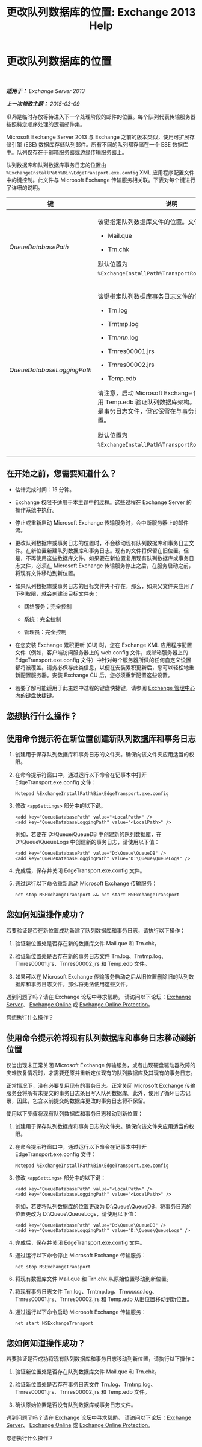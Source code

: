 ﻿---
title: '更改队列数据库的位置: Exchange 2013 Help'
TOCTitle: 更改队列数据库的位置
ms:assetid: f170cb0c-04a9-4fa7-b594-206e3a787e14
ms:mtpsurl: https://technet.microsoft.com/zh-cn/library/Bb125177(v=EXCHG.150)
ms:contentKeyID: 51408290
ms.date: 01/11/2018
mtps_version: v=EXCHG.150
ms.translationtype: HT
---

# 更改队列数据库的位置

 

_**适用于：** Exchange Server 2013_

_**上一次修改主题：** 2015-03-09_

*队列*是临时存放等待进入下一个处理阶段的邮件的位置。每个队列代表传输服务器按照特定顺序处理的逻辑邮件集。

Microsoft Exchange Server 2013 与 Exchange 之前的版本类似，使用可扩展存储引擎 (ESE) 数据库存储队列邮件。所有不同的队列都存储在一个 ESE 数据库中。队列仅存在于邮箱服务器或边缘传输服务器上。

队列数据库和队列数据库事务日志的位置由 `%ExchangeInstallPath%Bin\EdgeTransport.exe.config` XML 应用程序配置文件中的键控制。此文件与 Microsoft Exchange 传输服务相关联。下表对每个键进行了详细的说明。


<table>
<colgroup>
<col style="width: 50%" />
<col style="width: 50%" />
</colgroup>
<thead>
<tr class="header">
<th>键</th>
<th>说明</th>
</tr>
</thead>
<tbody>
<tr class="odd">
<td><p><em>QueueDatabasePath</em></p></td>
<td><p>该键指定队列数据库文件的位置。文件包括：</p>
<ul>
<li><p>Mail.que</p></li>
<li><p>Trn.chk</p></li>
</ul>
<p>默认位置为 <code>%ExchangeInstallPath%TransportRoles\data\Queue</code>。</p></td>
</tr>
<tr class="even">
<td><p><em>QueueDatabaseLoggingPath</em></p></td>
<td><p>该键指定队列数据库事务日志文件的位置。文件包括：</p>
<ul>
<li><p>Trn.log</p></li>
<li><p>Trntmp.log</p></li>
<li><p>Trn<em>nnn</em>.log</p></li>
<li><p>Trnres00001.jrs</p></li>
<li><p>Trnres00002.jrs</p></li>
<li><p>Temp.edb</p></li>
</ul>
<p>请注意，启动 Microsoft Exchange 传输服务时，将使用 Temp.edb 验证队列数据库架构。尽管 Temp.edb 不是事务日志文件，但它保留在与事务日志文件相同的位置。</p>
<p>默认位置为 <code>%ExchangeInstallPath%TransportRoles\data\Queue</code>。</p></td>
</tr>
</tbody>
</table>


## 在开始之前，您需要知道什么？

  - 估计完成时间：15 分钟。

  - Exchange 权限不适用于本主题中的过程。这些过程在 Exchange Server 的操作系统中执行。

  - 停止或重新启动 Microsoft Exchange 传输服务时，会中断服务器上的邮件流。

  - 更改队列数据库或事务日志的位置时，不会移动现有队列数据库和事务日志文件。在新位置新建队列数据库和事务日志。现有的文件将保留在旧位置。但是，不再使用这些数据库文件。如果要在新位置复用现有队列数据库或事务日志文件，必须在 Microsoft Exchange 传输服务停止之后，在服务启动之前，将现有文件移动到新位置。

  - 如果队列数据库或事务日志的目标文件夹不存在，那么，如果父文件夹应用了下列权限，就会创建该目标文件夹：
    
      - 网络服务：完全控制
    
      - 系统：完全控制
    
      - 管理员：完全控制

  - 在您安装 Exchange 累积更新 (CU) 时，您在 Exchange XML 应用程序配置文件（例如，客户端访问服务器上的 web.config 文件，或邮箱服务器上的 EdgeTransport.exe.config 文件）中针对每个服务器所做的任何自定义设置都将被覆盖。请务必保存此类信息，以便在安装累积更新后，您可以轻松地重新配置服务器。安装 Exchange CU 后，您必须重新配置这些设置。

  - 若要了解可能适用于此主题中过程的键盘快捷键，请参阅 [Exchange 管理中心内的键盘快捷键](keyboard-shortcuts-in-the-exchange-admin-center-exchange-online-protection-help.md)。

## 您想执行什么操作？

## 使用命令提示符在新位置创建新队列数据库和事务日志

1.  创建用于保存队列数据库和事务日志的文件夹。确保向该文件夹应用适当的权限。

2.  在命令提示符窗口中，通过运行以下命令在记事本中打开 EdgeTransport.exe.config 文件：
    
        Notepad %ExchangeInstallPath%Bin\EdgeTransport.exe.config

3.  修改 `<appSettings>` 部分中的以下键。
    
        <add key="QueueDatabasePath" value="<LocalPath>" />
        <add key="QueueDatabaseLoggingPath" value="<LocalPath>" />
    
    例如，若要在 D:\\Queue\\QueueDB 中创建新的队列数据库，在 D:\\Queue\\QueueLogs 中创建新的事务日志，请使用以下值：
    
        <add key="QueueDatabasePath" value="D:\Queue\QueueDB" />
        <add key="QueueDatabaseLoggingPath" value="D:\Queue\QueueLogs" />

4.  完成后，保存并关闭 EdgeTransport.exe.config 文件。

5.  通过运行以下命令重新启动 Microsoft Exchange 传输服务：
    
        net stop MSExchangeTransport && net start MSExchangeTransport

## 您如何知道操作成功？

若要验证是否在新位置成功新建了队列数据库和事务日志，请执行以下操作：

1.  验证新位置处是否存在新的数据库文件 Mail.que 和 Trn.chk。

2.  验证新位置处是否存在新的事务日志文件 Trn.log、Trntmp.log、Trnres00001.jrs、Trnres00002.jrs 和 Temp.edb 文件。

3.  如果可以在 Microsoft Exchange 传输服务启动之后从旧位置删除旧的队列数据库和事务日志文件，那么将无法使用这些文件。

遇到问题了吗？请在 Exchange 论坛中寻求帮助。 请访问以下论坛：[Exchange Server](https://go.microsoft.com/fwlink/p/?linkid=60612)、 [Exchange Online](https://go.microsoft.com/fwlink/p/?linkid=267542) 或 [Exchange Online Protection](https://go.microsoft.com/fwlink/p/?linkid=285351)。

您想执行什么操作？

## 使用命令提示符将现有队列数据库和事务日志移动到新位置

仅当出现未正常关闭 Microsoft Exchange 传输服务，或者出现硬盘驱动器故障的灾难恢复情况时，才需要还原并重新定位现有的队列数据库及其现有的事务日志。

正常情况下，没有必要复用现有的事务日志。正常关闭 Microsoft Exchange 传输服务会将所有未提交的事务日志条目写入队列数据库。此外，使用了循环日志记录，因此，包含以前提交的数据库更改的事务日志将不保留。

使用以下步骤将现有队列数据库和事务日志移动到新位置：

1.  创建用于保存队列数据库和事务日志的文件夹。确保向该文件夹应用适当的权限。

2.  在命令提示符窗口中，通过运行以下命令在记事本中打开 EdgeTransport.exe.config 文件：
    
        Notepad %ExchangeInstallPath%Bin\EdgeTransport.exe.config

3.  修改 `<appSettings>` 部分中的以下键：
    
        <add key="QueueDatabasePath" value="<LocalPath>" />
        <add key="QueueDatabaseLoggingPath" value="<LocalPath>" />
    
    例如，若要将队列数据库的位置更改为 D:\\Queue\\QueueDB，将事务日志的位置更改为 D:\\Queue\\QueueLogs，请使用以下值：
    
        <add key="QueueDatabasePath" value="D:\Queue\QueueDB" />
        <add key="QueueDatabaseLoggingPath" value="D:\Queue\QueueLogs" />

4.  完成后，保存并关闭 EdgeTransport.exe.config 文件。

5.  通过运行以下命令停止 Microsoft Exchange 传输服务：
    
        net stop MSExchangeTransport

6.  将现有数据库文件 Mail.que 和 Trn.chk 从原始位置移动到新位置。

7.  将现有事务日志文件 Trn.log、Trntmp.log、Trn*nnnnn*.log、Trnres00001.jrs、Trnres00002.jrs 和 Temp.edb 从旧位置移动到新位置。

8.  通过运行以下命令启动 Microsoft Exchange 传输服务：
    
        net start MSExchangeTransport

## 您如何知道操作成功？

若要验证是否成功将现有队列数据库和事务日志移动到新位置，请执行以下操作：

1.  验证新位置处是否存在队列数据库文件 Mail.que 和 Trn.chk。

2.  验证新位置处是否存在事务日志文件 Trn.log、Trntmp.log、Trnres00001.jrs、Trnres00002.jrs 和 Temp.edb 文件。

3.  确认原始位置是否没有队列数据库或事务日志文件。

遇到问题了吗？请在 Exchange 论坛中寻求帮助。 请访问以下论坛：[Exchange Server](https://go.microsoft.com/fwlink/p/?linkid=60612)、 [Exchange Online](https://go.microsoft.com/fwlink/p/?linkid=267542) 或 [Exchange Online Protection](https://go.microsoft.com/fwlink/p/?linkid=285351)。

您想执行什么操作？


